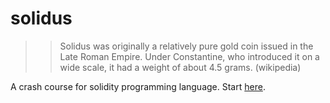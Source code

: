 # solidus

>> Solidus was originally a relatively pure gold coin issued in the Late Roman Empire. Under Constantine, who introduced it on a wide scale, it had a weight of about 4.5 grams. (wikipedia)

A crash course for solidity programming language. Start [here]().
